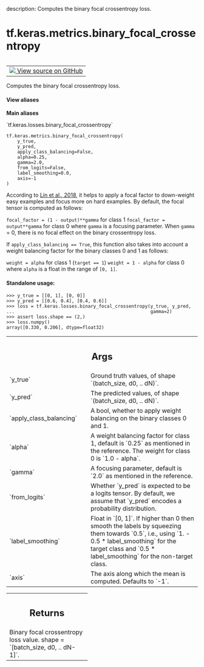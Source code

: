 description: Computes the binary focal crossentropy loss.

<div itemscope itemtype="http://developers.google.com/ReferenceObject">
<meta itemprop="name" content="tf.keras.metrics.binary_focal_crossentropy" />
<meta itemprop="path" content="Stable" />
</div>

# tf.keras.metrics.binary_focal_crossentropy

<!-- Insert buttons and diff -->

<table class="tfo-notebook-buttons tfo-api nocontent" align="left">
<td>
  <a target="_blank" href="https://github.com/keras-team/keras/tree/v2.15.0/keras/losses.py#L2573-L2658">
    <img src="https://www.tensorflow.org/images/GitHub-Mark-32px.png" />
    View source on GitHub
  </a>
</td>
</table>



Computes the binary focal crossentropy loss.


<section class="expandable">
  <h4 class="showalways">View aliases</h4>
  <p>
<b>Main aliases</b>
<p>`tf.keras.losses.binary_focal_crossentropy`</p>
</p>
</section>

<pre class="devsite-click-to-copy prettyprint lang-py tfo-signature-link">
<code>tf.keras.metrics.binary_focal_crossentropy(
    y_true,
    y_pred,
    apply_class_balancing=False,
    alpha=0.25,
    gamma=2.0,
    from_logits=False,
    label_smoothing=0.0,
    axis=-1
)
</code></pre>



<!-- Placeholder for "Used in" -->

According to [Lin et al., 2018](https://arxiv.org/pdf/1708.02002.pdf), it
helps to apply a focal factor to down-weight easy examples and focus more on
hard examples. By default, the focal tensor is computed as follows:

`focal_factor = (1 - output)**gamma` for class 1
`focal_factor = output**gamma` for class 0
where `gamma` is a focusing parameter. When `gamma` = 0, there is no focal
effect on the binary crossentropy loss.

If `apply_class_balancing == True`, this function also takes into account a
weight balancing factor for the binary classes 0 and 1 as follows:

`weight = alpha` for class 1 (`target == 1`)
`weight = 1 - alpha` for class 0
where `alpha` is a float in the range of `[0, 1]`.

#### Standalone usage:



```
>>> y_true = [[0, 1], [0, 0]]
>>> y_pred = [[0.6, 0.4], [0.4, 0.6]]
>>> loss = tf.keras.losses.binary_focal_crossentropy(y_true, y_pred,
...                                                  gamma=2)
>>> assert loss.shape == (2,)
>>> loss.numpy()
array([0.330, 0.206], dtype=float32)
```

<!-- Tabular view -->
 <table class="responsive fixed orange">
<colgroup><col width="214px"><col></colgroup>
<tr><th colspan="2"><h2 class="add-link">Args</h2></th></tr>

<tr>
<td>
`y_true`<a id="y_true"></a>
</td>
<td>
Ground truth values, of shape `(batch_size, d0, .. dN)`.
</td>
</tr><tr>
<td>
`y_pred`<a id="y_pred"></a>
</td>
<td>
The predicted values, of shape `(batch_size, d0, .. dN)`.
</td>
</tr><tr>
<td>
`apply_class_balancing`<a id="apply_class_balancing"></a>
</td>
<td>
A bool, whether to apply weight balancing on the
binary classes 0 and 1.
</td>
</tr><tr>
<td>
`alpha`<a id="alpha"></a>
</td>
<td>
A weight balancing factor for class 1, default is `0.25` as
mentioned in the reference. The weight for class 0 is `1.0 - alpha`.
</td>
</tr><tr>
<td>
`gamma`<a id="gamma"></a>
</td>
<td>
A focusing parameter, default is `2.0` as mentioned in the
reference.
</td>
</tr><tr>
<td>
`from_logits`<a id="from_logits"></a>
</td>
<td>
Whether `y_pred` is expected to be a logits tensor. By
default, we assume that `y_pred` encodes a probability distribution.
</td>
</tr><tr>
<td>
`label_smoothing`<a id="label_smoothing"></a>
</td>
<td>
Float in `[0, 1]`. If higher than 0 then smooth the
labels by squeezing them towards `0.5`, i.e., using `1. - 0.5 *
label_smoothing` for the target class and `0.5 * label_smoothing`
for the non-target class.
</td>
</tr><tr>
<td>
`axis`<a id="axis"></a>
</td>
<td>
The axis along which the mean is computed. Defaults to `-1`.
</td>
</tr>
</table>



<!-- Tabular view -->
 <table class="responsive fixed orange">
<colgroup><col width="214px"><col></colgroup>
<tr><th colspan="2"><h2 class="add-link">Returns</h2></th></tr>
<tr class="alt">
<td colspan="2">
Binary focal crossentropy loss value.
shape = `[batch_size, d0, .. dN-1]`.
</td>
</tr>

</table>

